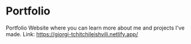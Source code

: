 # Portfolio
Portfolio Website where you can learn more about me and projects I've made. 
Link: https://giorgi-tchitchileishvili.netlify.app/
